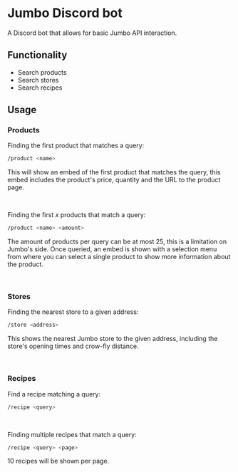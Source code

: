 # Jumbo Discord bot

A Discord bot that allows for basic Jumbo API interaction.

## Functionality
* Search products
* Search stores
* Search recipes

## Usage

### Products
Finding the first product that matches a query:
```bash
/product <name>
```
This will show an embed of the first product that matches the query, this embed includes the product's price, quantity and the URL to the product page.

<br/>

Finding the first *x* products that match a query:
```bash
/product <name> <amount>
```
The amount of products per query can be at most 25, this is a limitation on Jumbo's side. Once queried, an embed is shown with a selection menu from where you can select a single product to show more information about the product.

<br/>

### Stores
Finding the nearest store to a given address:
```bash
/store <address>
```
This shows the nearest Jumbo store to the given address, including the store's opening times and crow-fly distance.

<br/>

### Recipes
Find a recipe matching a query:
```bash
/recipe <query>
```

<br/>

Finding multiple recipes that match a query:
```bash
/recipe <query> <page>
```
10 recipes will be shown per page.